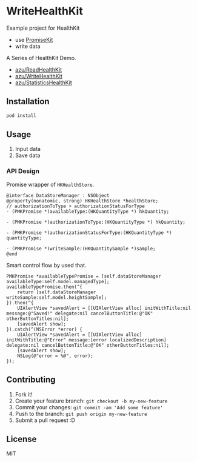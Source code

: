 # WriteHealthKit

Example project for HealthKit

* use [PromiseKit](http://promisekit.org/ "PromiseKit")
* write data

A Series of HealthKit Demo.

* [azu/ReadHealthKit](https://github.com/azu/ReadHealthKit "azu/ReadHealthKit")
* [azu/WriteHealthKit](https://github.com/azu/WriteHealthKit "azu/WriteHealthKit")
* [azu/StatisticsHealthKit](https://github.com/azu/StatisticsHealthKit "azu/StatisticsHealthKit")

## Installation

```sh
pod install
```

## Usage

1. Input data
2. Save data


### API Design

Promise wrapper of `HKHealthStore`.

```objc
@interface DataStoreManager : NSObject
@property(nonatomic, strong) HKHealthStore *healthStore;
// authorizationToType + authorizationStatusForType
- (PMKPromise *)availableType:(HKQuantityType *) hkQuantity;

- (PMKPromise *)authorizationToType:(HKQuantityType *) hkQuantity;

- (PMKPromise *)authorizationStatusForType:(HKQuantityType *) quantityType;

- (PMKPromise *)writeSample:(HKQuantitySample *)sample;
@end
```

Smart control flow by used that.

``` objc
PMKPromise *availableTypePromise = [self.dataStoreManager availableType:self.model.managedType];
availableTypePromise.then(^{
    return [self.dataStoreManager writeSample:self.model.heightSample];
}).then(^{
    UIAlertView *savedAlert = [[UIAlertView alloc] initWithTitle:nil message:@"Saved!" delegate:nil cancelButtonTitle:@"OK" otherButtonTitles:nil];
    [savedAlert show];
}).catch(^(NSError *error) {
    UIAlertView *savedAlert = [[UIAlertView alloc] initWithTitle:@"Error" message:[error localizedDescription] delegate:nil cancelButtonTitle:@"OK" otherButtonTitles:nil];
    [savedAlert show];
    NSLog(@"error = %@", error);
});
```

## Contributing

1. Fork it!
2. Create your feature branch: `git checkout -b my-new-feature`
3. Commit your changes: `git commit -am 'Add some feature'`
4. Push to the branch: `git push origin my-new-feature`
5. Submit a pull request :D

## License

MIT
